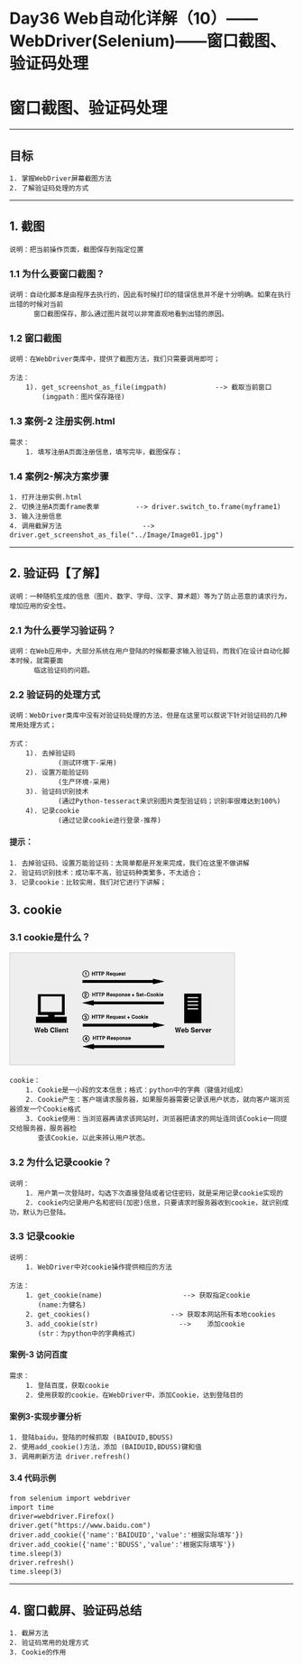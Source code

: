 # Day36 Web自动化详解（10）——WebDriver(Selenium)——窗口截图、验证码处理

# 窗口截图、验证码处理

------

## 目标

```
1. 掌握WebDriver屏幕截图方法
2. 了解验证码处理的方式
```

------

## 1. 截图

```
说明：把当前操作页面，截图保存到指定位置
```

### 1.1 为什么要窗口截图？

```
说明：自动化脚本是由程序去执行的，因此有时候打印的错误信息并不是十分明确。如果在执行出错的时候对当前
      窗口截图保存，那么通过图片就可以非常直观地看到出错的原因。
```

### 1.2 窗口截图

```
说明：在WebDriver类库中，提供了截图方法，我们只需要调用即可；

方法：
    1). get_screenshot_as_file(imgpath)            --> 截取当前窗口
        (imgpath：图片保存路径)
```

### 1.3 案例-2 注册实例.html

```
需求：
    1. 填写注册A页面注册信息，填写完毕，截图保存；
```

### 1.4 案例2-解决方案步骤

```
1. 打开注册实例.html
2. 切换注册A页面frame表单         --> driver.switch_to.frame(myframe1)
3. 输入注册信息
4. 调用截屏方法                    --> driver.get_screenshot_as_file("../Image/Image01.jpg")
```

------

## 2. 验证码【了解】

```
说明：一种随机生成的信息（图片、数字、字母、汉字、算术题）等为了防止恶意的请求行为，增加应用的安全性。
```

### 2.1 为什么要学习验证码？

```
说明：在Web应用中，大部分系统在用户登陆的时候都要求输入验证码，而我们在设计自动化脚本时候，就需要面
      临这验证码的问题。
```

### 2.2 验证码的处理方式

```
说明：WebDriver类库中没有对验证码处理的方法，但是在这里可以叙说下针对验证码的几种常用处理方式；

方式：
    1). 去掉验证码
            (测试环境下-采用)
    2). 设置万能验证码
            (生产环境-采用)
    3). 验证码识别技术
            (通过Python-tesseract来识别图片类型验证码；识别率很难达到100%)
    4). 记录cookie
            (通过记录cookie进行登录-推荐)
```

#### 提示：

```
1. 去掉验证码、设置万能验证码：太简单都是开发来完成，我们在这里不做讲解
2. 验证码识别技术：成功率不高，验证码种类繁多，不太适合；
3. 记录cookie：比较实用，我们对它进行下讲解；
```

## 3. cookie

### 3.1 cookie是什么？

![cookie](../03img/cookie01.png)

```
cookie：
    1. Cookie是一小段的文本信息；格式：python中的字典（键值对组成）
    2. Cookie产生：客户端请求服务器，如果服务器需要记录该用户状态，就向客户端浏览器颁发一个Cookie格式
    3. Cookie使用：当浏览器再请求该网站时，浏览器把请求的网址连同该Cookie一同提交给服务器，服务器检
       查该Cookie，以此来辨认用户状态。
```

### 3.2 为什么记录cookie？

```
说明：
    1. 用户第一次登陆时，勾选下次直接登陆或者记住密码，就是采用记录cookie实现的
    2. cookie内记录用户名和密码(加密)信息，只要请求时服务器收到cookie，就识别成功，默认为已登陆。
```

### 3.3 记录cookie

```
说明：
    1. WebDriver中对cookie操作提供相应的方法

方法：
    1. get_cookie(name)                    --> 获取指定cookie
       (name:为健名)
    2. get_cookies()                    --> 获取本网站所有本地cookies
    3. add_cookie(str)                    -->    添加cookie
       (str：为python中的字典格式)
```

#### 案例-3 访问百度

```
需求：
    1. 登陆百度，获取cookie
    2. 使用获取的cookie，在WebDriver中，添加Cookie，达到登陆目的
```

#### 案例3-实现步骤分析

```
1. 登陆baidu，登陆的时候抓取 (BAIDUID,BDUSS)
2. 使用add_cookie()方法，添加 (BAIDUID,BDUSS)键和值
3. 调用刷新方法 driver.refresh()
```

#### 3.4 代码示例

```
from selenium import webdriver
import time
driver=webdriver.Firefox()
driver.get("https://www.baidu.com")
driver.add_cookie({'name':'BAIDUID','value':'根据实际填写'})
driver.add_cookie({'name':'BDUSS','value':'根据实际填写'})
time.sleep(3)
driver.refresh()
time.sleep(3)
```

------

## 4. 窗口截屏、验证码总结

```
1. 截屏方法
2. 验证码常用的处理方式
3. Cookie的作用
```